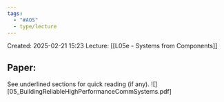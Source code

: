 ```yaml
---
tags:
  - "#AOS"
  - type/lecture
---
```

Created: 2025-02-21 15:23
Lecture: [[L05e - Systems from Components]]


## Paper:
See underlined sections for quick reading (if any).
![][05_BuildingReliableHighPerformanceCommSystems.pdf]